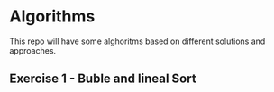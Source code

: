 # Algorithms
This repo will have some alghoritms based on different solutions and approaches. 

## Exercise 1 - Buble and lineal Sort
